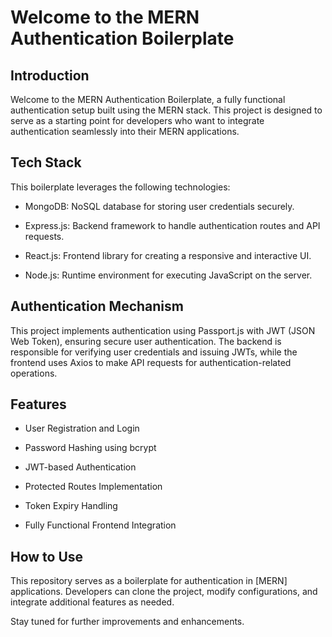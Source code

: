 # Welcome to the MERN Authentication Boilerplate

## Introduction

Welcome to the MERN Authentication Boilerplate, a fully functional authentication setup built using the MERN stack. This project is designed to serve as a starting point for developers who want to integrate authentication seamlessly into their MERN applications.

## Tech Stack

This boilerplate leverages the following technologies:

- MongoDB: NoSQL database for storing user credentials securely.

- Express.js: Backend framework to handle authentication routes and API requests.

- React.js: Frontend library for creating a responsive and interactive UI.

- Node.js: Runtime environment for executing JavaScript on the server.

## Authentication Mechanism

This project implements authentication using Passport.js with JWT (JSON Web Token), ensuring secure user authentication. The backend is responsible for verifying user credentials and issuing JWTs, while the frontend uses Axios to make API requests for authentication-related operations.

## Features

- User Registration and Login

- Password Hashing using bcrypt

- JWT-based Authentication

- Protected Routes Implementation

- Token Expiry Handling

- Fully Functional Frontend Integration

## How to Use

This repository serves as a boilerplate for authentication in [MERN] applications. Developers can clone the project, modify configurations, and integrate additional features as needed.

Stay tuned for further improvements and enhancements.
